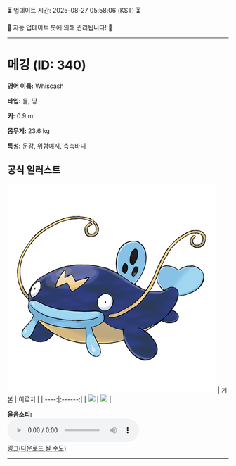 
⏳ 업데이트 시간: 2025-08-27 05:58:06 (KST) ⏳

🤖 자동 업데이트 봇에 의해 관리됩니다! 🤖

---

# 메깅 (ID: 340)
**영어 이름:** Whiscash

**타입:** 물, 땅

**키:** 0.9 m

**몸무게:** 23.6 kg

**특성:** 둔감, 위험예지, 촉촉바디

## 공식 일러스트
![](https://raw.githubusercontent.com/PokeAPI/sprites/master/sprites/pokemon/other/official-artwork/340.png)
| 기본 | 이로치 |
|:----:|:------:|
| <img src="http://play.pokemonshowdown.com/sprites/ani/whiscash.gif" width="200"> | <img src="http://play.pokemonshowdown.com/sprites/ani-shiny/whiscash.gif" width="200"> |

**울음소리:**<br><audio controls src="https://raw.githubusercontent.com/PokeAPI/cries/main/cries/pokemon/latest/340.ogg"></audio><br> [링크(다운로드 될 수도)](https://raw.githubusercontent.com/PokeAPI/cries/main/cries/pokemon/latest/340.ogg)


---
